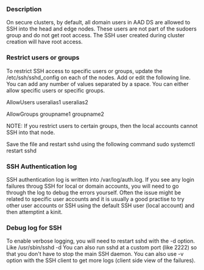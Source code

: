 ### Description
On secure clusters, by default, all domain users in AAD DS are allowed to SSH into the head and edge nodes. These users are not part of the sudoers group and do not get root access. The SSH user created during cluster creation will have root access. 

### Restrict users or groups
To restrict SSH access to specific users or groups, update the /etc/ssh/sshd_config on each of the nodes. Add or edit the following line. You can add any number of values separated by a space. You can either allow specific users or specific groups.

AllowUsers useralias1 useralias2

AllowGroups groupname1 groupname2

NOTE: If you restrict users to certain groups, then the local accounts cannot SSH into that node.

Save the file and restart sshd using the following command
sudo systemctl restart sshd

### SSH Authentication log
SSH authentication log is written into /var/log/auth.log. If you see any login failures throug SSH for local or domain accounts, you will need to go through the log to debug the errors yourself. Often the issue might be related to specific user accounts and it is usually a good practise to try other user accounts or SSH using the default SSH user (local account) and then attemptint a kinit. 

### Debug log for SSH
To enable verbose logging, you will need to restart sshd with the -d option. 
Like /usr/sbin/sshd -d
You can also run sshd at a custom port (like 2222) so that you don't have to stop the main SSH daemon.
You can also use -v option with the SSH client to get more logs (client side view of the failures).
